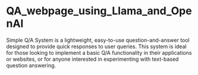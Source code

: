 # QA_webpage_using_Llama_and_OpenAI
Simple Q/A System is a lightweight, easy-to-use question-and-answer tool designed to provide quick responses to user queries. This system is ideal for those looking to implement a basic Q/A functionality in their applications or websites, or for anyone interested in experimenting with text-based question answering.
